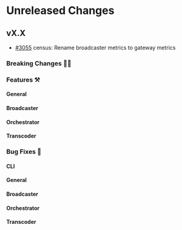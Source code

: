 # Unreleased Changes

## vX.X

-   [#3055](https://github.com/livepeer/go-livepeer/pull/3055) census: Rename broadcaster metrics to gateway metrics

### Breaking Changes 🚨🚨

### Features ⚒

#### General

#### Broadcaster

#### Orchestrator

#### Transcoder

### Bug Fixes 🐞

#### CLI

#### General

#### Broadcaster

#### Orchestrator

#### Transcoder
